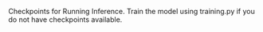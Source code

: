 Checkpoints for Running Inference. Train the model using training.py if you do not have checkpoints available. 
